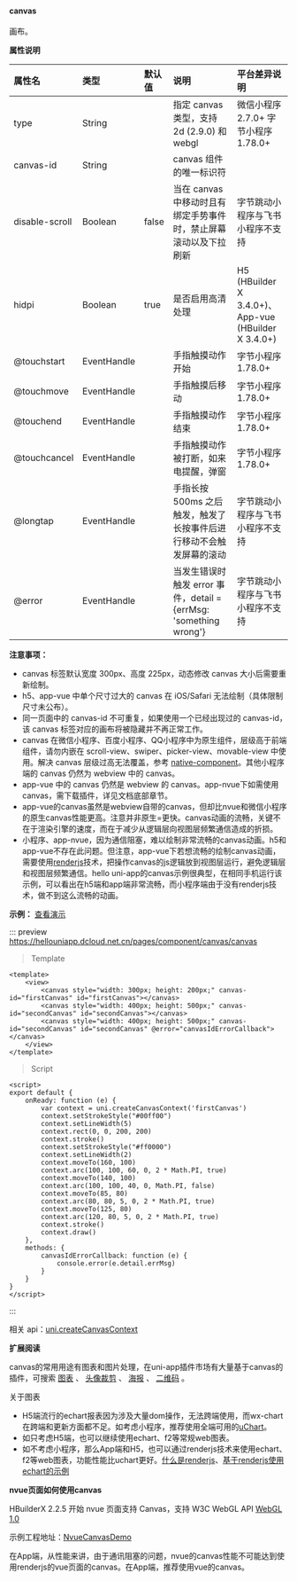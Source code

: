 #### canvas

画布。

**属性说明**

|属性名|类型|默认值|说明|平台差异说明|
|:-|:-|:-|:-|:-|
|type|String||指定 canvas 类型，支持 2d (2.9.0) 和 webgl|微信小程序 2.7.0+ 字节小程序1.78.0+|
|canvas-id|String||canvas 组件的唯一标识符||
|disable-scroll|Boolean|false|当在 canvas 中移动时且有绑定手势事件时，禁止屏幕滚动以及下拉刷新|字节跳动小程序与飞书小程序不支持|
|hidpi|Boolean|true|是否启用高清处理|H5 (HBuilder X 3.4.0+)、App-vue (HBuilder X 3.4.0+)|
|@touchstart|EventHandle||手指触摸动作开始|字节小程序1.78.0+|
|@touchmove|EventHandle||手指触摸后移动|字节小程序1.78.0+|
|@touchend|EventHandle||手指触摸动作结束|字节小程序1.78.0+|
|@touchcancel|EventHandle||手指触摸动作被打断，如来电提醒，弹窗|字节小程序1.78.0+|
|@longtap|EventHandle||手指长按 500ms 之后触发，触发了长按事件后进行移动不会触发屏幕的滚动|字节跳动小程序与飞书小程序不支持|
|@error|EventHandle||当发生错误时触发 error 事件，detail = {errMsg: 'something wrong'}|字节跳动小程序与飞书小程序不支持|

**注意事项：**

* canvas 标签默认宽度 300px、高度 225px，动态修改 canvas 大小后需要重新绘制。
* h5、app-vue 中单个尺寸过大的 canvas 在 iOS/Safari 无法绘制（具体限制尺寸未公布）。
* 同一页面中的 canvas-id 不可重复，如果使用一个已经出现过的 canvas-id，该 canvas 标签对应的画布将被隐藏并不再正常工作。
* canvas 在微信小程序、百度小程序、QQ小程序中为原生组件，层级高于前端组件，请勿内嵌在 scroll-view、swiper、picker-view、movable-view 中使用。解决 canvas 层级过高无法覆盖，参考 [native-component](/component/native-component)。其他小程序端的 canvas 仍然为 webview 中的 canvas。
* app-vue 中的 canvas 仍然是 webview 的 canvas。app-nvue下如需使用canvas，需下载插件，详见文档底部章节。
* app-vue的canvas虽然是webview自带的canvas，但却比nvue和微信小程序的原生canvas性能更高。注意并非原生=更快。canvas动画的流畅，关键不在于渲染引擎的速度，而在于减少从逻辑层向视图层频繁通信造成的折损。
* 小程序、app-nvue，因为通信阻塞，难以绘制非常流畅的canvas动画。h5和app-vue不存在此问题。但注意，app-vue下若想流畅的绘制canvas动画，需要使用[renderjs](https://uniapp.dcloud.io/tutorial/renderjs?id=renderjs)技术，把操作canvas的js逻辑放到视图层运行，避免逻辑层和视图层频繁通信。hello uni-app的canvas示例很典型，在相同手机运行该示例，可以看出在h5端和app端非常流畅，而小程序端由于没有renderjs技术，做不到这么流畅的动画。

**示例：** [查看演示](https://hellouniapp.dcloud.net.cn/pages/component/canvas/canvas)
 
::: preview https://hellouniapp.dcloud.net.cn/pages/component/canvas/canvas
> Template
```vue
<template>
	<view>
		<canvas style="width: 300px; height: 200px;" canvas-id="firstCanvas" id="firstCanvas"></canvas>
		<canvas style="width: 400px; height: 500px;" canvas-id="secondCanvas" id="secondCanvas"></canvas>
		<canvas style="width: 400px; height: 500px;" canvas-id="secondCanvas" id="secondCanvas" @error="canvasIdErrorCallback"></canvas>
	</view>
</template>
```
> Script
```vue
<script>
export default {
	onReady: function (e) {
		var context = uni.createCanvasContext('firstCanvas')
		context.setStrokeStyle("#00ff00")
		context.setLineWidth(5)
		context.rect(0, 0, 200, 200)
		context.stroke()
		context.setStrokeStyle("#ff0000")
		context.setLineWidth(2)
		context.moveTo(160, 100)
		context.arc(100, 100, 60, 0, 2 * Math.PI, true)
		context.moveTo(140, 100)
		context.arc(100, 100, 40, 0, Math.PI, false)
		context.moveTo(85, 80)
		context.arc(80, 80, 5, 0, 2 * Math.PI, true)
		context.moveTo(125, 80)
		context.arc(120, 80, 5, 0, 2 * Math.PI, true)
		context.stroke()
		context.draw()
	},
	methods: {
		canvasIdErrorCallback: function (e) {
			console.error(e.detail.errMsg)
		}
	}
}
</script>
```
:::
 
相关 api：[uni.createCanvasContext](/api/canvas/createCanvasContext)

**扩展阅读**

canvas的常用用途有图表和图片处理，在uni-app插件市场有大量基于canvas的插件，可搜索 [图表](https://ext.dcloud.net.cn/search?q=图表) 、 [头像裁剪](https://ext.dcloud.net.cn/search?q=头像裁剪) 、 [海报](https://ext.dcloud.net.cn/search?q=海报) 、 [二维码](https://ext.dcloud.net.cn/search?q=%E4%BA%8C%E7%BB%B4%E7%A0%81) 。

关于图表
- H5端流行的echart报表因为涉及大量dom操作，无法跨端使用，而wx-chart在跨端和更新方面都不足。如考虑小程序，推荐使用全端可用的[uChart](https://ext.dcloud.net.cn/plugin?id=271)。
- 如只考虑H5端，也可以继续使用echart、f2等常规web图表。
- 如不考虑小程序，那么App端和H5，也可以通过renderjs技术来使用echart、f2等web图表，功能性能比uchart更好。[什么是renderjs](https://uniapp.dcloud.io/frame?id=renderjs)、[基于renderjs使用echart的示例](https://ext.dcloud.net.cn/plugin?id=1207)


**nvue页面如何使用canvas**

HBuilderX 2.2.5 开始 nvue 页面支持 Canvas，支持 W3C WebGL API [WebGL 1.0](https://www.khronos.org/registry/webgl/specs/latest/1.0/)

示例工程地址：[NvueCanvasDemo](https://github.com/dcloudio/NvueCanvasDemo)

在App端，从性能来讲，由于通讯阻塞的问题，nvue的canvas性能不可能达到使用renderjs的vue页面的canvas。在App端，推荐使用vue的canvas。

